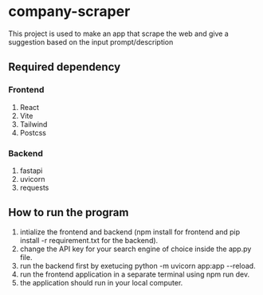 # company-scraper
This project is used to make an app that scrape the web and give a suggestion based on the input prompt/description

## Required dependency

### Frontend
1. React
2. Vite
3. Tailwind
3. Postcss

### Backend
1. fastapi
2. uvicorn
3. requests

## How to run the program
1. intialize the frontend and backend (npm install for frontend and pip install -r requirement.txt for the backend).
2. change the API key for your search engine of choice inside the app.py file.
3. run the backend first by exetucing python -m uvicorn app:app --reload.
4. run the frontend application in a separate terminal using npm run dev.
5. the application should run in your local computer. 